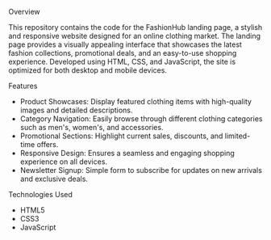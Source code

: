 Overview

This repository contains the code for the FashionHub landing page, 
a stylish and responsive website designed for an online clothing market. 
The landing page provides a visually appealing interface that showcases the latest fashion collections, 
promotional deals, and an easy-to-use shopping experience. Developed using HTML, CSS, and 
JavaScript, the site is optimized for both desktop and mobile devices.

Features
 - Product Showcases: Display featured clothing items with high-quality images and detailed descriptions.
 - Category Navigation: Easily browse through different clothing categories such as men's, women's, and accessories.
 - Promotional Sections: Highlight current sales, discounts, and limited-time offers.
 - Responsive Design: Ensures a seamless and engaging shopping experience on all devices.
 - Newsletter Signup: Simple form to subscribe for updates on new arrivals and exclusive deals.

Technologies Used
 - HTML5
 - CSS3
 - JavaScript
